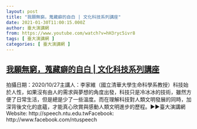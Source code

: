 ```yaml
---
layout: post
title: "我願無窮，蒐藏癖的自白 | 文化科技系列講座"
date: 2021-01-30T11:00:15.000Z
author: 臺大演講網
from: https://www.youtube.com/watch?v=hH3ryc5ivr8
tags: [ 臺大演講網 ]
categories: [ 臺大演講網 ]
---
```

<!--1612004415000-->
[我願無窮，蒐藏癖的自白 | 文化科技系列講座](https://www.youtube.com/watch?v=hH3ryc5ivr8)
------

<div>
拍攝日期：2020/10/27主講人：李家維（國立清華大學生命科學系教授）科技始於人性，如果沒有由人的需求與夢想的角度出發，科技只是冷冰冰的技術，雖然方便了日常生活，但是總是少了一些溫度。而在理解科技對人類文明發展的同時，加深背後文化的底蘊，才能真心欣賞與感動人類文明進步的歷程。►►臺大演講網Website: http://speech.ntu.edu.twFacebook: http://www.facebook.com/ntuspeech
</div>

